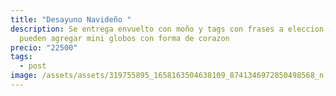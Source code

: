 ```yaml
---
title: "Desayuno Navideño "
description: Se entrega envuelto con moño y tags con frases a eleccion, se
  pueden agregar mini globos con forma de corazon
precio: "22500"
tags:
  - post
image: /assets/assets/319755895_1658163504638109_8741346972850498568_n.jpg
---
```

